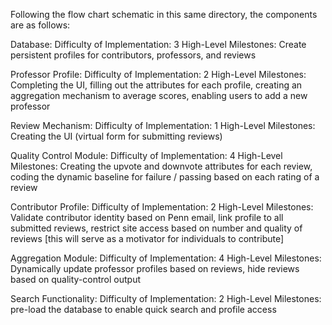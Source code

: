 Following the flow chart schematic in this same directory, the components are as follows:

Database:
Difficulty of Implementation: 3
High-Level Milestones: Create persistent profiles for contributors, professors, and reviews

Professor Profile: 
Difficulty of Implementation: 2
High-Level Milestones: Completing the UI, filling out the attributes for each profile, creating an aggregation mechanism to average scores, enabling users to add a new professor

Review Mechanism:
Difficulty of Implementation: 1
High-Level Milestones: Creating the UI (virtual form for submitting reviews)

Quality Control Module:
Difficulty of Implementation: 4
High-Level Milestones: Creating the upvote and downvote attributes for each review, coding the dynamic baseline for failure / passing based on each rating of a review

Contributor Profile:
Difficulty of Implementation: 2
High-Level Milestones: Validate contributor identity based on Penn email, link profile to all submitted reviews, restrict site access based on number and quality of reviews [this will serve as a motivator for individuals to contribute]

Aggregation Module:
Difficulty of Implementation: 4
High-Level Milestones: Dynamically update professor profiles based on reviews, hide reviews based on quality-control output

Search Functionality:
Difficulty of Implementation: 2
High-Level Milestones: pre-load the database to enable quick search and profile access